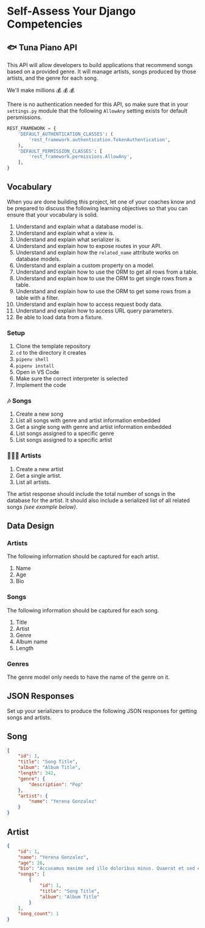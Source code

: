 # Self-Assess Your Django Competencies

## 🐟 Tuna Piano API

This API will allow developers to build applications that recommend songs based on a provided genre. It will manage artists, songs produced by those artists, and the genre for each song.

We'll make millions 💰 💰 💰

There is no authentication needed for this API, so make sure that in your `settings.py` module that the following `AllowAny` setting exists for default persmissions.

```py
REST_FRAMEWORK = {
    'DEFAULT_AUTHENTICATION_CLASSES': (
        'rest_framework.authentication.TokenAuthentication',
    ),
    'DEFAULT_PERMISSION_CLASSES': [
        'rest_framework.permissions.AllowAny',
    ],
}
```

## Vocabulary

When you are done building this project, let one of your coaches know and be prepared to discuss the following learning objectives so that you can ensure that your vocabulary is solid.

1. Understand and explain what a database model is.
2. Understand and explain what a view is.
3. Understand and explain what serializer is.
4. Understand and explain how to expose routes in your API.
5.  Understand and explain how the `related_name` attribute works on database models.
6. Understand and explain a custom property on a model.
7. Understand and explain how to use the ORM to get all rows from a table.
8. Understand and explain how to use the ORM to get single rows from a table.
9. Understand and explain how to use the ORM to get some rows from a table with a filter.
10. Understand and explain how to access request body data.
11. Understand and explain how to access URL query parameters.
12. Be able to load data from a fixture.


### Setup

1. Clone the template repository
2. `cd` to the directory it creates
3. `pipenv shell`
4. `pipenv install`
5. Open in VS Code
6. Make sure the correct interpreter is selected
7. Implement the code


### 🎶 Songs

1. Create a new song
2. List all songs with genre and artist information embedded
3. Get a single song with genre and artist information embedded
4. List songs assigned to a specific genre
5. List songs assigned to a specific artist

### 👩🏾‍🎤 Artists

1. Create a new artist
2. Get a single artist.
3. List all artists.

The artist response should include the total number of songs in the database for the artist. It should also include a serialized list of all related songs _(see example below)_.

## Data Design

### Artists

The following information should be captured for each artist.

1. Name
2. Age
3. Bio

### Songs

The following information should be captured for each song.

1. Title
2. Artist
3. Genre
4. Album name
5. Length

### Genres

The genre model only needs to have the name of the genre on it.

## JSON Responses

Set up your serializers to produce the following JSON responses for getting songs and artists.

## Song

```json
{
    "id": 1,
    "title": "Song Title",
    "album": "Album Title",
    "length": 342,
    "genre": {
        "description": "Pop"
    },
    "artist": {
        "name": "Yerena Gonzalez"
    }
}
```

## Artist

```json
{
    "id": 1,
    "name": "Yerena Gonzalez",
    "age": 26,
    "bio": "Accusamus maxime sed illo doloribus minus. Quaerat et sed et. Harum consequatur hic ut magnam consequatur labore culpa tempore.",
    "songs": [
        {
            "id": 1,
            "title": "Song Title",
            "album": "Album Title"
        }
    ],
    "song_count": 1
}
```
